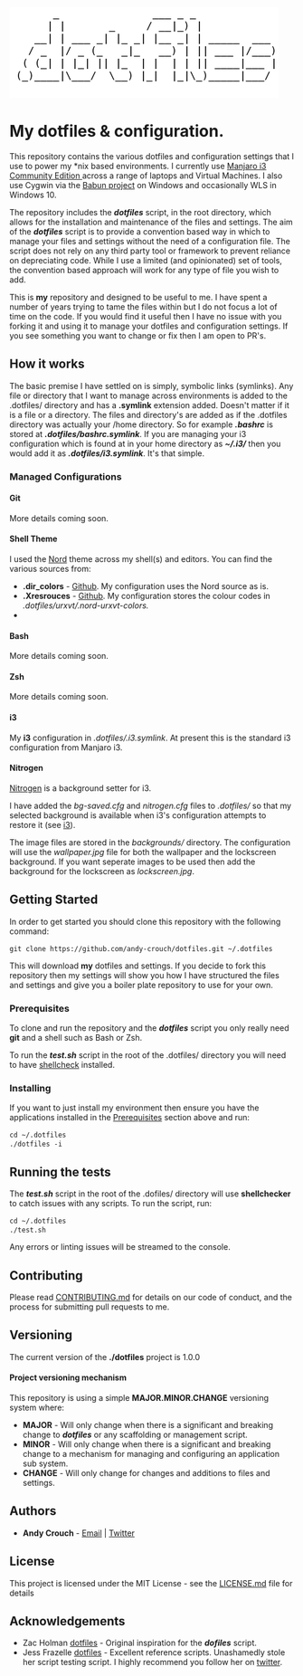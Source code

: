 ![image](dotfiles.png)

# My dotfiles & configuration.

This repository contains the various dotfiles and configuration settings that I use to power my *nix based environments.  I currently use [Manjaro i3 Community Edition ](http://www.dropwizard.io/1.0.2/docs/) across a range of laptops and Virtual Machines.  I also use Cygwin via the [Babun project](https://babun.github.io/) on Windows and occasionally WLS in Windows 10.

The repository includes the ***dotfiles*** script, in the root directory, which allows for the installation and maintenance of the files and settings.  The aim of the ***dotfiles*** script is to provide a convention based way in which to manage your files and settings without the need of a configuration file.  The script does not rely on any third party tool or framework to prevent reliance on depreciating code.  While I use a limited (and opinionated) set of tools, the convention based approach will work for any type of file you wish to add. 

This is **my** repository and designed to be useful to me.  I have spent a number of years trying to tame the files within but I do not focus a lot of time on the code.  If you would find it useful then I have no issue with you forking it and using it to manage your dotfiles and configuration settings.  If you see something you want to change or fix then I am open to PR's. 

## How it works 

The basic premise I have settled on is simply, symbolic links (symlinks).  Any file or directory that I want to manage across environments is added to the .dotfiles/ directory and has a **.symlink** extension added.  Doesn't matter if it is a file or a directory.  The files and directory's are added as if the .dotfiles directory was actually your /home directory.  So for example ***.bashrc*** is stored at ***.dotfiles/bashrc.symlink***.  If you are managing your i3 configuration which is found at in your home directory as ***~/.i3/*** then you would add it as ***.dotfiles/i3.symlink***.  It's that simple.

### Managed Configurations

#### Git

More details coming soon.

#### Shell Theme

I used the [Nord](https://github.com/arcticicestudio/nord) theme across my shell(s) and editors.  You can find the various sources from:

* **.dir_colors** - [Github](https://github.com/arcticicestudio/nord-dircolors).  My configuration uses the Nord source as is.
* **.Xresrouces** - [Github](https://github.com/arcticicestudio/nord-xresources).  My configuration stores the colour codes in *.dotfiles/urxvt/.nord-urxvt-colors.*
* 

#### Bash

More details coming soon.

#### Zsh

More details coming soon.

#### i3

My **i3** configuration in *.dotfiles/.i3.symlink*.  At present this is the standard i3 configuration from Manjaro i3.

#### Nitrogen

[Nitrogen](https://github.com/l3ib/nitrogen) is a background setter for i3.  

I have added the *bg-saved.cfg* and *nitrogen.cfg* files to *.dotfiles/* so that my selected background is available when i3's configuration attempts to restore it (see [i3](#i3)). 

The image files are stored in the *backgrounds/* directory.  The configuration will use the *wallpaper.jpg* file for both the wallpaper and the lockscreen background.  If you want seperate images to be used then add the background for the lockscreen as *lockscreen.jpg*.

## Getting Started


In order to get started you should clone this repository with the following command:

```
git clone https://github.com/andy-crouch/dotfiles.git ~/.dotfiles
```

This will download **my** dotfiles and settings.  If you decide to fork this repository then my settings will show you how I have structured the files and settings and give you a boiler plate repository to use for your own.  

### Prerequisites

To clone and run the repository and the ***dotfiles*** script you only really need **git** and a shell such as Bash or Zsh.

To run the ***test.sh*** script in the root of the .dotfiles/ directory you will need to have [shellcheck](https://www.shellcheck.net/) installed.

### Installing

If you want to just install my environment then ensure you have the applications installed in the [Prerequisites](prerequisites) section above and run:

```
cd ~/.dotfiles
./dotfiles -i
```

## Running the tests

The ***test.sh*** script in the root of the .dofiles/ directory will use **shellchecker** to catch issues with any scripts.  To run the script, run:

```cd ~/.dotfiles
cd ~/.dotfiles
./test.sh
```

Any errors or linting issues will be streamed to the console.

## Contributing

Please read [CONTRIBUTING.md](CONTRIBUTING.md) for details on our code of conduct, and the process for submitting pull requests to me.

## Versioning

The current version of the **./dotfiles** project is 1.0.0

#### Project versioning mechanism 

This repository is using a simple **MAJOR.MINOR.CHANGE** versioning system where:

* **MAJOR** - Will only change when there is a significant and breaking change to ***dotfiles*** or any scaffolding or management script.
* **MINOR** - Will only change when there is a significant and breaking change to a mechanism for managing and configuring an application sub system.
* **CHANGE** - Will only change for changes and additions to files and settings.

## Authors

* **Andy Crouch** - [Email](mailto:email@amcrou.ch) | [Twitter](https://twitter.com/amcrouch) 

## License

This project is licensed under the MIT License - see the [LICENSE.md](LICENSE.md) file for details

## Acknowledgements

* Zac Holman [dotfiles](https://github.com/holman/dotfiles) - Original inspiration for the ***dofiles*** script.
* Jess Frazelle [dotfiles](https://github.com/jessfraz/dotfiles) - Excellent reference scripts.  Unashamedly stole her script testing script.  I highly recommend you follow her on [twitter](https://twitter.com/jessfraz?lang=en). 

